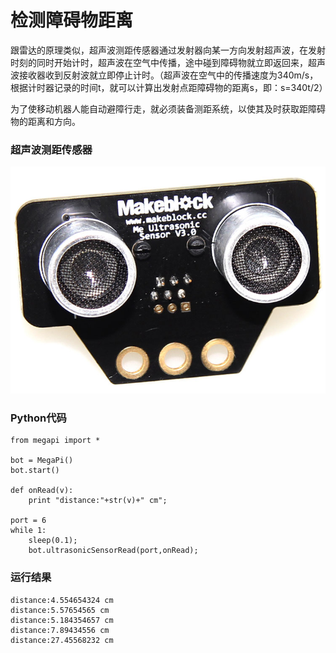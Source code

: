 # 检测障碍物距离

跟雷达的原理类似，超声波测距传感器通过发射器向某一方向发射超声波，在发射时刻的同时开始计时，超声波在空气中传播，途中碰到障碍物就立即返回来，超声波接收器收到反射波就立即停止计时。（超声波在空气中的传播速度为340m/s，根据计时器记录的时间t，就可以计算出发射点距障碍物的距离s，即：s=340t/2）

为了使移动机器人能自动避障行走，就必须装备测距系统，以使其及时获取距障碍物的距离和方向。


### 超声波测距传感器

![ultrasonic](ultrasonic.jpg)

### Python代码
```
from megapi import *

bot = MegaPi()
bot.start()

def onRead(v):
	print "distance:"+str(v)+" cm";
    
port = 6 
while 1:
    sleep(0.1);
    bot.ultrasonicSensorRead(port,onRead);

```

### 运行结果
```
distance:4.554654324 cm
distance:5.57654565 cm
distance:5.184354657 cm
distance:7.89434556 cm
distance:27.45568232 cm
```
